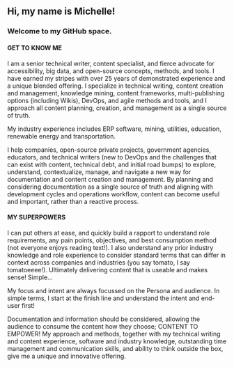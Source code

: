 ## Hi, my name is Michelle!
### Welcome to my GitHub space. 

#### GET TO KNOW ME
I am a senior technical writer, content specialist, and fierce advocate for accessibility, big data, and open-source concepts, methods, and tools. I have earned my stripes with over 25 years of demonstrated experience and a unique blended offering. I specialize in technical writing, content creation and management, knowledge mining, content frameworks, multi-publishing options (including Wikis), DevOps, and agile methods and tools, and I approach all content planning, creation, and management as a single source of truth.

My industry experience includes ERP software, mining, utilities, education, renewable energy and transportation.

I help companies, open-source private projects, government agencies, educators, and technical writers (new to DevOps and the challenges that can exist with content, technical debt, and initial road bumps) to explore, understand, contextualize, manage, and navigate a new way for documentation and content creation and management. By planning and considering documentation as a single source of truth and aligning with development cycles and operations workflow, content can become useful and important, rather than a reactive process.

#### MY SUPERPOWERS

I can put others at ease, and quickly build a rapport to understand role requirements, any pain points, objectives, and best consumption method (not everyone enjoys reading text!). I also understand any prior industry knowledge and role experience to consider standard terms that can differ in context across companies and industries (you say tomato, I say tomatoeeee!). Ultimately delivering content that is useable and makes sense! Simple...


My focus and intent are always focussed on the Persona and audience. In simple terms, I start at the finish line and understand the intent and end-user first!

Documentation and information should be considered, allowing the audience to consume the content how they choose; CONTENT TO EMPOWER! 
My approach and methods, together with my technical writing and content experience, software and industry knowledge, outstanding time management and communication skills, and ability to think outside the box, give me a unique and innovative offering.



